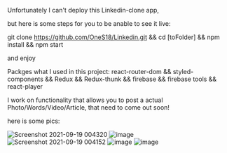 Unfortunately I can't deploy this Linkedin-clone app,

but here is some steps for you to be anable to see it live:

git clone https://github.com/OneS18/Linkedin.git &&
cd [toFolder] &&
npm install  &&
npm start 

and enjoy

Packges what I used in this project:
react-router-dom &&
styled-components &&
Redux &&
Redux-thunk &&
firebase &&
firebase tools &&
react-player

I work on functionality that allows you to post a actual Photo/Words/Video/Article, that need to come out soon!


here is some pics:




![Screenshot 2021-09-19 004320](https://user-images.githubusercontent.com/70413720/133909452-0a6bea66-ddf5-4a27-a3f6-8d2c7e20612f.png)
![image](https://user-images.githubusercontent.com/70413720/133909502-c4d0cfc2-d872-439d-9724-d21cefc6bdba.png)
![Screenshot 2021-09-19 004152](https://user-images.githubusercontent.com/70413720/133909454-42db7ff6-0a4a-4587-b276-722fc7918dca.png)
![image](https://user-images.githubusercontent.com/70413720/133909459-cd3f94f7-d2ad-468c-8916-14890e5c7a2c.png)
![image](https://user-images.githubusercontent.com/70413720/133909473-4bc49dec-a8cc-458a-8f31-f65e5f75a79d.png)
